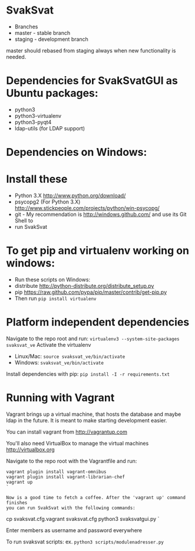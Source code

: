 SvakSvat
========

* Branches
* master - stable branch
* staging - development branch

master should rebased from staging always when new functionality is needed.

Dependencies for SvakSvatGUI as Ubuntu packages:
================================================
* python3
* python3-virtualenv
* python3-pyqt4
* ldap-utils (for LDAP support)

Dependencies on Windows:
========================

# Install these #
* Python 3.X http://www.python.org/download/
* psycopg2 (For Python 3.X) http://www.stickpeople.com/projects/python/win-psycopg/
* git - My recommendation is http://windows.github.com/ and use its Git Shell to
* run SvakSvat

# To get pip and virtualenv working on windows: #
- Run these scripts on Windows:
 - distribute http://python-distribute.org/distribute_setup.py
 - pip https://raw.github.com/pypa/pip/master/contrib/get-pip.py
- Then run `pip install virtualenv`


Platform independent dependencies
=================================
Navigate to the repo root and run:
`
virtualenv3 --system-site-packages svaksvat_ve
`
Activate the virtualenv
- Linux/Mac: `source svaksvat_ve/bin/activate`
- Windows: `svaksvat_ve/bin/activate`

Install dependencies with pip:
`pip install -I -r requirements.txt`

Running with Vagrant
====================

Vagrant brings up a virtual machine, that hosts the database and maybe ldap in
the future. It is meant to make starting development easier.

You can install vagrant from http://vagrantup.com

You'll also need VirtualBox to manage the virtual machines http://virtualbox.org

Navigate to the repo root with the Vagrantfile and run:
```
vagrant plugin install vagrant-omnibus
vagrant plugin install vagrant-librarian-chef
vagrant up
`

Now is a good time to fetch a coffee. After the 'vagrant up' command finishes
you can run SvakSvat with the following commands:

```
cp svaksvat.cfg.vagrant svaksvat.cfg
python3 svaksvatgui.py
`

Enter members as username and password everywhere

To run svaksvat scripts:
ex.
`
python3 scripts/modulenadresser.py
`
